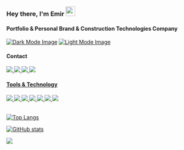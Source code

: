 ### Hey there, I'm  Emir <img src="https://media.giphy.com/media/hvRJCLFzcasrR4ia7z/giphy.gif" height="25px" width="25px">

#### Portfolio & Personal Brand & Construction Technologies Company
[![Dark Mode Image](https://drive.google.com/uc?export=view&id=1w7wzKGiqJOBunCbxyxep52iX6Rvxa2JY)](https://solid.net.tr#gh-dark-mode-only)
[![Light Mode Image](https://drive.google.com/uc?export=view&id=1N4UaZsdpiu2PCpzvx3JkjEkEJMqDJkRO)](https://solid.net.tr#gh-light-mode-only)

#### Contact
<div>
<a href="https://api.whatsapp.com/send?phone=905355085552&text=Hi!">
    <img src="https://img.shields.io/badge/whatsapp-21262D.svg?&amp;style=for-the-badge&amp;logo=whatsapp&amp;logoColor=25d366" />
<a href="https://www.instagram.com/emirdemirli/">
    <img src="https://img.shields.io/badge/Instagram-21262D?style=for-the-badge&logo=instagram&logoColor=F206CB" />
<a href="https://www.linkedin.com/in/emirdemirli/">
    <img src="https://img.shields.io/badge/linkedin-21262D?style=for-the-badge&logo=linkedin&logoColor=0077B5" />
<a href="https://stackoverflow.com/users/12441504/commandiron">
    <img src="https://img.shields.io/badge/Stack_Overflow-21262D?style=for-the-badge&logo=stack-overflow" />
</div>

#### Tools & Technology
<div>
<img src="https://img.shields.io/badge/Android-21262D?style=for-the-badge&logo=android" />
<img src="https://img.shields.io/badge/kotlin-21262D?style=for-the-badge&logo=kotlin" />
<img src="https://img.shields.io/badge/ktor-21262D?style=for-the-badge&logo=kotlin" /> 
<img src="https://img.shields.io/badge/Flutter-21262D?style=for-the-badge&logo=flutter&logoColor=41C6F0" />
<img src="https://img.shields.io/badge/Dart-21262D?style=for-the-badge&logo=dart&logoColor=2AAEE9" />
<img src="https://img.shields.io/badge/firebase-21262D?style=for-the-badge&logo=firebase" />
<img src="https://img.shields.io/badge/Git-21262D?style=for-the-badge&logo=git" />

</div>

<br>

![Top Langs](https://github-readme-stats-git-masterrstaa-rickstaa.vercel.app/api/top-langs/?username=commandiron&count_private=true&theme=tokyonight&bg_color=0,000000,130F40&layout=compact&border_radius=8&langs_count=20&hide=swift)

![GitHub stats](https://github-readme-stats-git-masterrstaa-rickstaa.vercel.app/api?username=commandiron&show_icons=true&count_private=true&theme=tokyonight&bg_color=0,000000,130F40&layout=compact&border_radius=10)

![](https://komarev.com/ghpvc/?username=commandiron)
